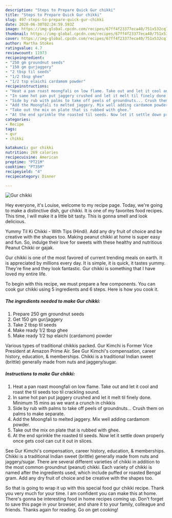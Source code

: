 ```yaml
---
description: "Steps to Prepare Quick Gur chikki"
title: "Steps to Prepare Quick Gur chikki"
slug: 497-steps-to-prepare-quick-gur-chikki
date: 2020-06-30T02:24:59.593Z
image: https://img-global.cpcdn.com/recipes/67ff4f23377eca40/751x532cq70/gur-chikki-recipe-main-photo.jpg
thumbnail: https://img-global.cpcdn.com/recipes/67ff4f23377eca40/751x532cq70/gur-chikki-recipe-main-photo.jpg
cover: https://img-global.cpcdn.com/recipes/67ff4f23377eca40/751x532cq70/gur-chikki-recipe-main-photo.jpg
author: Martha Stokes
ratingvalue: 4.7
reviewcount: 11973
recipeingredient:
- "250 gm groundnut seeds"
- "150 gm gurjaggery"
- "2 tbsp til seeds"
- "1/2 tbsp ghee"
- "1/2 tsp elaichi cardamom powder"
recipeinstructions:
- "Heat a pan roast moongfali on low flame. Take out and let it cool and roast the til seeds too til crackling sound."
- "In same hot pan put jaggery crushed and let it melt til finely done. Minimum 15 mins as we want a crunch in chikkis"
- "Side by rub with palms to take off peels of groundnuts... Crush them on palms to make separate."
- "Add the Moongfali to melted jaggery. Mix well adding cardamom powder."
- "Take out the mix on plate that is rubbed with ghee."
- "At the end sprinkle the roasted til seeds. Now let it settle down properly once gets cool can cut it out in slices."
categories:
- Recipe
tags:
- gur
- chikki

katakunci: gur chikki 
nutrition: 269 calories
recipecuisine: American
preptime: "PT21M"
cooktime: "PT35M"
recipeyield: "4"
recipecategory: Dinner

---
```



![Gur chikki](https://img-global.cpcdn.com/recipes/67ff4f23377eca40/751x532cq70/gur-chikki-recipe-main-photo.jpg)

Hey everyone, it's Louise, welcome to my recipe page. Today, we're going to make a distinctive dish, gur chikki. It is one of my favorites food recipes. This time, I will make it a little bit tasty. This is gonna smell and look delicious.

Yummy Til Ki Chikki - With Tips (Hindi). Add any dry fruit of choice and be creative with the shapes too. Making peanut chikki at home is super easy and fun. So, indulge their love for sweets with these healthy and nutritious Peanut Chikki or gajak.

Gur chikki is one of the most favored of current trending meals on earth. It is appreciated by millions every day. It is simple, it is quick, it tastes yummy. They're fine and they look fantastic. Gur chikki is something that I have loved my entire life.


To begin with this recipe, we must prepare a few components. You can cook gur chikki using 5 ingredients and 6 steps. Here is how you cook it.

<!--inarticleads1-->

##### The ingredients needed to make Gur chikki:

1. Prepare 250 gm groundnut seeds
1. Get 150 gm gur/jaggery
1. Take 2 tbsp til seeds
1. Make ready 1/2 tbsp ghee
1. Make ready 1/2 tsp elaichi (cardamom) powder


Various types of traditional chikkis packed. Gur Kimchi is Former Vice President at Amazon Prime Air. See Gur Kimchi&#39;s compensation, career history, education, &amp; memberships. Chikki is a traditional Indian sweet (brittle) generally made from nuts and jaggery/sugar. 

<!--inarticleads2-->

##### Instructions to make Gur chikki:

1. Heat a pan roast moongfali on low flame. Take out and let it cool and roast the til seeds too til crackling sound.
1. In same hot pan put jaggery crushed and let it melt til finely done. Minimum 15 mins as we want a crunch in chikkis
1. Side by rub with palms to take off peels of groundnuts... Crush them on palms to make separate.
1. Add the Moongfali to melted jaggery. Mix well adding cardamom powder.
1. Take out the mix on plate that is rubbed with ghee.
1. At the end sprinkle the roasted til seeds. Now let it settle down properly once gets cool can cut it out in slices.


See Gur Kimchi&#39;s compensation, career history, education, &amp; memberships. Chikki is a traditional Indian sweet (brittle) generally made from nuts and jaggery/sugar. There are several different varieties of chikki in addition to the most common groundnut (peanut) chikki. Each variety of chikki is named after the ingredients used, which include puffed or roasted Bengal gram. Add any dry fruit of choice and be creative with the shapes too. 

So that is going to wrap it up with this special food gur chikki recipe. Thank you very much for your time. I am confident you can make this at home. There's gonna be interesting food in home recipes coming up. Don't forget to save this page in your browser, and share it to your family, colleague and friends. Thanks again for reading. Go on get cooking!
